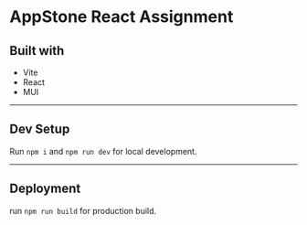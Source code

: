 # AppStone React Assignment

## Built with

- Vite
- React
- MUI

---

## Dev Setup

Run `npm i` and `npm run dev` for local development.

---

## Deployment

run `npm run build` for production build.
